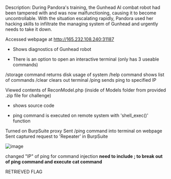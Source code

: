 Description: 
During Pandora's training, the Gunhead AI combat robot had been tampered with and was now malfunctioning, causing it to become uncontrollable. With the situation escalating rapidly, Pandora used her hacking skills to infiltrate the managing system of Gunhead and urgently needs to take it down.

Accessed webpage at http://165.232.108.240:31187
	
  - Shows diagnostics of Gunhead robot
	
  - There is an option to open an interactive terminal (only has 3 useable commands)

/storage command returns disk usage of system
/help command shows list of commands
/clear clears out terminal
/ping sends ping to specified IP

Viewed contents of ReconModel.php (inside of Models folder from provided .zip file for challenge)
	
  - shows source code
	
  - ping command is executed on remote system with 'shell_exec()' function

Turned on BurpSuite proxy
Sent /ping command into terminal on webpage 
Sent captured request to 'Repeater' in BurpSuite

![image](https://github.com/StitchedCubez/Writeups/assets/126739122/7ca36a55-ee46-4d33-8d54-d0731c187202)

changed "IP" of ping for command injection
**need to include ; to break out of ping command and execute cat command**

RETRIEVED FLAG
